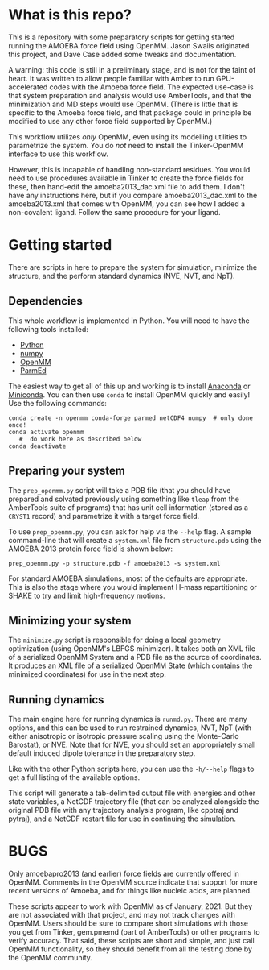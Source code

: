 What is this repo?
==================

This is a repository with some preparatory scripts for getting started running
the AMOEBA force field using OpenMM.  Jason Swails originated this project,
and Dave Case added some tweaks and documentation.

A warning: this code is still in a preliminary stage, and is not for the
faint of heart.  It was written to allow people familiar with Amber to run
GPU-accelerated codes with the Amoeba force field.  The expected use-case
is that system preparation and analysis would use AmberTools, and that
the minimization and MD steps would use OpenMM.  (There is little that is
specific to the Amoeba force field, and that package could in principle be
modified to use any other force field supported by OpenMM.)

This workflow utilizes *only* OpenMM, even using its modelling utilities
to parametrize the system. You do *not* need to install the Tinker-OpenMM
interface to use this workflow.

However, this is incapable of handling non-standard residues. You would
need to use procedures available in Tinker to create the force fields
for these, then hand-edit the amoeba2013_dac.xml file to add them.  I
don't have any instructions here, but if you compare amoeba2013_dac.xml
to the amoeba2013.xml that comes with OpenMM, you can see how I added a
non-covalent ligand.  Follow the same procedure for your ligand.

Getting started
===============

There are scripts in here to prepare the system for simulation, minimize the
structure, and the perform standard dynamics (NVE, NVT, and NpT).

Dependencies
------------

This whole workflow is implemented in Python. You will need to have the
following tools installed:

- [Python](https://www.python.org)
- [numpy](http://www.numpy.org/)
- [OpenMM](http://openmm.org/)
- [ParmEd](http://parmed.github.io/ParmEd/html/index.html)

The easiest way to get all of this up and working is to install
[Anaconda](https://www.continuum.io/downloads) or
[Miniconda](http://conda.pydata.org/miniconda.html). You can then use ``conda``
to install OpenMM quickly and easily! Use the following commands:

```
conda create -n openmm conda-forge parmed netCDF4 numpy  # only done once!
conda activate openmm
   #  do work here as described below
conda deactivate
```

Preparing your system
---------------------

The ``prep_openmm.py`` script will take a PDB file (that you should have
prepared and solvated previously using something like ``tleap`` from the
AmberTools suite of programs) that has unit cell information (stored as a
``CRYST1`` record) and parametrize it with a target force field.

To use ``prep_openmm.py``, you can ask for help via the ``--help`` flag. A
sample command-line that will create a ``system.xml`` file from
``structure.pdb`` using the AMOEBA 2013 protein force field is shown below:


```
prep_openmm.py -p structure.pdb -f amoeba2013 -s system.xml
```

For standard AMOEBA simulations, most of the defaults are appropriate. This is
also the stage where you would implement H-mass repartitioning or SHAKE to try
and limit high-frequency motions.

Minimizing your system
----------------------

The ``minimize.py`` script is responsible for doing a local geometry
optimization (using OpenMM's LBFGS minimizer). It takes both an XML file of a
serialized OpenMM System and a PDB file as the source of coordinates. It
produces an XML file of a serialized OpenMM State (which contains the minimized
coordinates) for use in the next step.

Running dynamics
----------------

The main engine here for running dynamics is ``runmd.py``. There are many
options, and this can be used to run restrained dynamics, NVT, NpT (with either
anisotropic or isotropic pressure scaling using the Monte-Carlo Barostat), or
NVE. Note that for NVE, you should set an appropriately small default induced
dipole tolerance in the preparatory step.

Like with the other Python scripts here, you can use the ``-h/--help`` flags to
get a full listing of the available options.

This script will generate a tab-delimited output file with energies and other
state variables, a NetCDF trajectory file (that can be analyzed alongside the
original PDB file with any trajectory analysis program, like cpptraj and
pytraj), and a NetCDF restart file for use in continuing the simulation.

BUGS
====

Only amoebapro2013 (and earlier) force fields are currently offered in
OpenMM.  Comments in the OpenMM source indicate that support for more recent
versions of Amoeba, and for things like nucleic acids, are planned.

These scripts appear to work with OpenMM as of January, 2021.  But they are
not associated with that project, and may not track changes with OpenMM.
Users should be sure to compare short simulations with those you get from
Tinker, gem.pmemd (part of AmberTools) or other programs to verify accuracy.
That said, these scripts are short and simple, and just call OpenMM
functionality, so they should benefit from all the testing done by the
OpenMM community.
